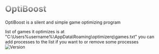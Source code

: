 <h1 style="background: -webkit-linear-gradient(#eee, #333);  -webkit-background-clip: text;-webkit-text-fill-color: transparent;">OptiBoost</h1>
OptiBoost is a silent and simple game optimizing program

list of games it optimizes is at "C:\Users\%username%\AppData\Roaming\optimizerq\games.txt"
you can add processes to the list if you want to or remove some processes
<br style="line-height: 50px;">
<img src="https://img.shields.io/badge/version-1.0.0.0a-red" alt="Version"></img>
<br style="line-height: 50px;">
